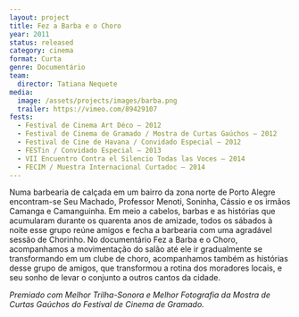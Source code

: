 ```yaml
---
layout: project
title: Fez a Barba e o Choro
year: 2011
status: released
category: cinema
format: Curta
genre: Documentário
team:
  director: Tatiana Nequete
media:
  image: /assets/projects/images/barba.png
  trailer: https://vimeo.com/89429107
fests:
  - Festival de Cinema Art Déco – 2012
  - Festival de Cinema de Gramado / Mostra de Curtas Gaúchos – 2012
  - Festival de Cine de Havana / Convidado Especial – 2012
  - FESTin / Convidado Especial – 2013
  - VII Encuentro Contra el Silencio Todas las Voces – 2014
  - FECIM / Muestra Internacional Curtadoc – 2014
---
```


Numa barbearia de calçada em um bairro da zona norte de Porto Alegre encontram-se Seu Machado, Professor Menoti, Soninha, Cássio e os irmãos Camanga e Camanguinha. Em meio a cabelos, barbas e as histórias que acumularam durante os quarenta anos de amizade, todos os sábados à noite esse grupo reúne amigos e fecha a barbearia com uma agradável sessão de Chorinho. No documentário Fez a Barba e o Choro, acompanhamos a movimentação do salão até ele ir gradualmente se transformando em um clube de choro, acompanhamos também as histórias desse grupo de amigos, que transformou a rotina dos moradores locais, e seu sonho de levar o conjunto a outros cantos da cidade.

_Premiado com Melhor Trilha-Sonora e Melhor Fotografia da Mostra de Curtas Gaúchos do Festival de Cinema de Gramado._
